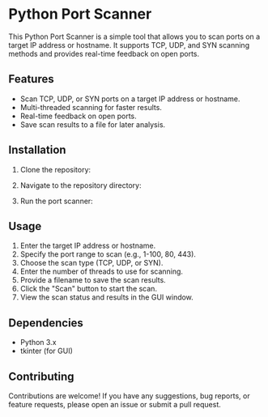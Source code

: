 # Python Port Scanner

This Python Port Scanner is a simple tool that allows you to scan ports on a target IP address or hostname. It supports TCP, UDP, and SYN scanning methods and provides real-time feedback on open ports.

## Features

- Scan TCP, UDP, or SYN ports on a target IP address or hostname.
- Multi-threaded scanning for faster results.
- Real-time feedback on open ports.
- Save scan results to a file for later analysis.

## Installation

1. Clone the repository:


2. Navigate to the repository directory:


3. Run the port scanner:


## Usage

1. Enter the target IP address or hostname.
2. Specify the port range to scan (e.g., 1-100, 80, 443).
3. Choose the scan type (TCP, UDP, or SYN).
4. Enter the number of threads to use for scanning.
5. Provide a filename to save the scan results.
6. Click the "Scan" button to start the scan.
7. View the scan status and results in the GUI window.

## Dependencies

- Python 3.x
- tkinter (for GUI)

## Contributing

Contributions are welcome! If you have any suggestions, bug reports, or feature requests, please open an issue or submit a pull request.
